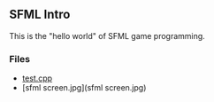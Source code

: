 ## SFML Intro 

This is the "hello world" of SFML game programming. 


### Files
- [test.cpp](test.cpp) 
- [sfml screen.jpg](sfml screen.jpg)
